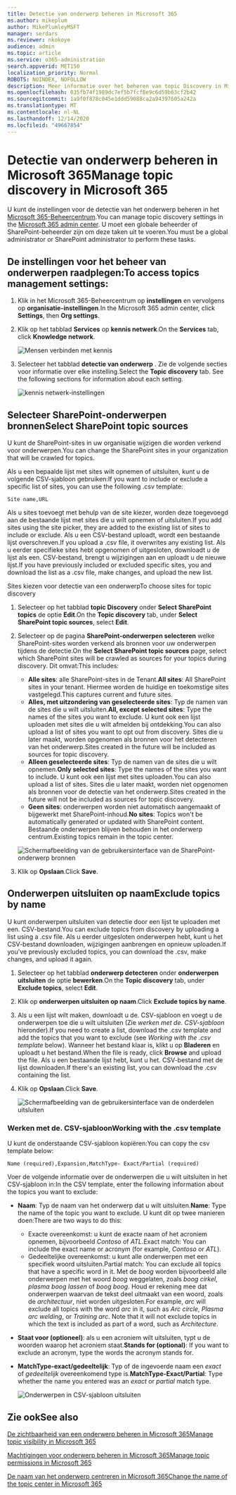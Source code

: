 ```yaml
---
title: Detectie van onderwerp beheren in Microsoft 365
ms.author: mikeplum
author: MikePlumleyMSFT
manager: serdars
ms.reviewer: nkokoye
audience: admin
ms.topic: article
ms.service: o365-administration
search.appverid: MET150
localization_priority: Normal
ROBOTS: NOINDEX, NOFOLLOW
description: Meer informatie over het beheren van topic Discovery in Microsoft 365.
ms.openlocfilehash: 035fb74f1989dc7ef5b7fcf8e9c6d59b63cf2b42
ms.sourcegitcommit: 1a9f0f878c045e1ddd59088ca2a94397605a242a
ms.translationtype: MT
ms.contentlocale: nl-NL
ms.lasthandoff: 12/14/2020
ms.locfileid: "49667854"
---
```

# <a name="manage-topic-discovery-in-microsoft-365"></a><span data-ttu-id="7e3b5-103">Detectie van onderwerp beheren in Microsoft 365</span><span class="sxs-lookup"><span data-stu-id="7e3b5-103">Manage topic discovery in Microsoft 365</span></span>

<span data-ttu-id="7e3b5-104">U kunt de instellingen voor de detectie van het onderwerp beheren in het [Microsoft 365-Beheercentrum](https://admin.microsoft.com).</span><span class="sxs-lookup"><span data-stu-id="7e3b5-104">You can manage topic discovery settings in the [Microsoft 365 admin center](https://admin.microsoft.com).</span></span> <span data-ttu-id="7e3b5-105">U moet een globale beheerder of SharePoint-beheerder zijn om deze taken uit te voeren.</span><span class="sxs-lookup"><span data-stu-id="7e3b5-105">You must be a global administrator or SharePoint administrator to perform these tasks.</span></span>

## <a name="to-access-topics-management-settings"></a><span data-ttu-id="7e3b5-106">De instellingen voor het beheer van onderwerpen raadplegen:</span><span class="sxs-lookup"><span data-stu-id="7e3b5-106">To access topics management settings:</span></span>

1. <span data-ttu-id="7e3b5-107">Klik in het Microsoft 365-Beheercentrum op **instellingen** en vervolgens op **organisatie-instellingen**.</span><span class="sxs-lookup"><span data-stu-id="7e3b5-107">In the Microsoft 365 admin center, click **Settings**, then **Org settings**.</span></span>
2. <span data-ttu-id="7e3b5-108">Klik op het tabblad **Services** op **kennis netwerk**.</span><span class="sxs-lookup"><span data-stu-id="7e3b5-108">On the **Services** tab, click **Knowledge network**.</span></span>

    ![Mensen verbinden met kennis](../media/admin-org-knowledge-options-completed.png) 

3. <span data-ttu-id="7e3b5-110">Selecteer het tabblad **detectie van onderwerp** . Zie de volgende secties voor informatie over elke instelling.</span><span class="sxs-lookup"><span data-stu-id="7e3b5-110">Select the **Topic discovery** tab. See the following sections for information about each setting.</span></span>

    ![kennis netwerk-instellingen](../media/knowledge-network-settings-topic-discovery.png) 

## <a name="select-sharepoint-topic-sources"></a><span data-ttu-id="7e3b5-112">Selecteer SharePoint-onderwerpen bronnen</span><span class="sxs-lookup"><span data-stu-id="7e3b5-112">Select SharePoint topic sources</span></span>

<span data-ttu-id="7e3b5-113">U kunt de SharePoint-sites in uw organisatie wijzigen die worden verkend voor onderwerpen.</span><span class="sxs-lookup"><span data-stu-id="7e3b5-113">You can change the SharePoint sites in your organization that will be crawled for topics.</span></span>

<span data-ttu-id="7e3b5-114">Als u een bepaalde lijst met sites wilt opnemen of uitsluiten, kunt u de volgende CSV-sjabloon gebruiken:</span><span class="sxs-lookup"><span data-stu-id="7e3b5-114">If you want to include or exclude a specific list of sites, you can use the following .csv template:</span></span>

``` csv
Site name,URL
```

<span data-ttu-id="7e3b5-115">Als u sites toevoegt met behulp van de site kiezer, worden deze toegevoegd aan de bestaande lijst met sites die u wilt opnemen of uitsluiten.</span><span class="sxs-lookup"><span data-stu-id="7e3b5-115">If you add sites using the site picker, they are added to the existing list of sites to include or exclude.</span></span> <span data-ttu-id="7e3b5-116">Als u een CSV-bestand uploadt, wordt een bestaande lijst overschreven.</span><span class="sxs-lookup"><span data-stu-id="7e3b5-116">If you upload a .csv file, it overwrites any existing list.</span></span> <span data-ttu-id="7e3b5-117">Als u eerder specifieke sites hebt opgenomen of uitgesloten, downloadt u de lijst als een. CSV-bestand, brengt u wijzigingen aan en uploadt u de nieuwe lijst.</span><span class="sxs-lookup"><span data-stu-id="7e3b5-117">If you have previously included or excluded specific sites, you and download the list as a .csv file, make changes, and upload the new list.</span></span>

<span data-ttu-id="7e3b5-118">Sites kiezen voor detectie van een onderwerp</span><span class="sxs-lookup"><span data-stu-id="7e3b5-118">To choose sites for topic discovery</span></span>

1. <span data-ttu-id="7e3b5-119">Selecteer op het tabblad **topic Discovery** onder **Select SharePoint topics** de optie **Edit**.</span><span class="sxs-lookup"><span data-stu-id="7e3b5-119">On the **Topic discovery** tab, under **Select SharePoint topic sources**, select **Edit**.</span></span>
2. <span data-ttu-id="7e3b5-120">Selecteer op de pagina **SharePoint-onderwerpen selecteren** welke SharePoint-sites worden verkend als bronnen voor uw onderwerpen tijdens de detectie.</span><span class="sxs-lookup"><span data-stu-id="7e3b5-120">On the **Select SharePoint topic sources** page, select which SharePoint sites will be crawled as sources for your topics during discovery.</span></span> <span data-ttu-id="7e3b5-121">Dit omvat:</span><span class="sxs-lookup"><span data-stu-id="7e3b5-121">This includes:</span></span>
    - <span data-ttu-id="7e3b5-122">**Alle sites**: alle SharePoint-sites in de Tenant.</span><span class="sxs-lookup"><span data-stu-id="7e3b5-122">**All sites**: All SharePoint sites in your tenant.</span></span> <span data-ttu-id="7e3b5-123">Hiermee worden de huidige en toekomstige sites vastgelegd.</span><span class="sxs-lookup"><span data-stu-id="7e3b5-123">This captures current and future sites.</span></span>
    - <span data-ttu-id="7e3b5-124">**Alles, met uitzondering van geselecteerde sites**: Typ de namen van de sites die u wilt uitsluiten.</span><span class="sxs-lookup"><span data-stu-id="7e3b5-124">**All, except selected sites**: Type the names of the sites you want to exclude.</span></span>  <span data-ttu-id="7e3b5-125">U kunt ook een lijst uploaden met sites die u wilt afmelden bij ontdekking.</span><span class="sxs-lookup"><span data-stu-id="7e3b5-125">You can also upload a list of sites you want to opt out from discovery.</span></span> <span data-ttu-id="7e3b5-126">Sites die u later maakt, worden opgenomen als bronnen voor het detecteren van het onderwerp.</span><span class="sxs-lookup"><span data-stu-id="7e3b5-126">Sites created in the future will be included as sources for topic discovery.</span></span> 
    - <span data-ttu-id="7e3b5-127">**Alleen geselecteerde sites**: Typ de namen van de sites die u wilt opnemen.</span><span class="sxs-lookup"><span data-stu-id="7e3b5-127">**Only selected sites**: Type the names of the sites you want to include.</span></span> <span data-ttu-id="7e3b5-128">U kunt ook een lijst met sites uploaden.</span><span class="sxs-lookup"><span data-stu-id="7e3b5-128">You can also upload a list of sites.</span></span> <span data-ttu-id="7e3b5-129">Sites die u later maakt, worden niet opgenomen als bronnen voor de detectie van het onderwerp.</span><span class="sxs-lookup"><span data-stu-id="7e3b5-129">Sites created in the future will not be included as sources for topic discovery.</span></span>
    - <span data-ttu-id="7e3b5-130">**Geen sites**: onderwerpen worden niet automatisch aangemaakt of bijgewerkt met SharePoint-inhoud.</span><span class="sxs-lookup"><span data-stu-id="7e3b5-130">**No sites**: Topics won't be automatically generated or updated with SharePoint content.</span></span> <span data-ttu-id="7e3b5-131">Bestaande onderwerpen blijven behouden in het onderwerp centrum.</span><span class="sxs-lookup"><span data-stu-id="7e3b5-131">Existing topics remain in the topic center.</span></span>

    ![Schermafbeelding van de gebruikersinterface van de SharePoint-onderwerp bronnen](../media/k-manage-select-topic-source.png)
   
3. <span data-ttu-id="7e3b5-133">Klik op **Opslaan**.</span><span class="sxs-lookup"><span data-stu-id="7e3b5-133">Click **Save**.</span></span>

## <a name="exclude-topics-by-name"></a><span data-ttu-id="7e3b5-134">Onderwerpen uitsluiten op naam</span><span class="sxs-lookup"><span data-stu-id="7e3b5-134">Exclude topics by name</span></span>

<span data-ttu-id="7e3b5-135">U kunt onderwerpen uitsluiten van detectie door een lijst te uploaden met een. CSV-bestand.</span><span class="sxs-lookup"><span data-stu-id="7e3b5-135">You can exclude topics from discovery by uploading a list using a .csv file.</span></span> <span data-ttu-id="7e3b5-136">Als u eerder uitgesloten onderwerpen hebt, kunt u het CSV-bestand downloaden, wijzigingen aanbrengen en opnieuw uploaden.</span><span class="sxs-lookup"><span data-stu-id="7e3b5-136">If you've previously excluded topics, you can download the .csv, make changes, and upload it again.</span></span>

1. <span data-ttu-id="7e3b5-137">Selecteer op het tabblad **onderwerp detecteren** onder **onderwerpen uitsluiten** de optie **bewerken**.</span><span class="sxs-lookup"><span data-stu-id="7e3b5-137">On the **Topic discovery** tab, under **Exclude topics**, select **Edit**.</span></span>
2. <span data-ttu-id="7e3b5-138">Klik op **onderwerpen uitsluiten op naam**.</span><span class="sxs-lookup"><span data-stu-id="7e3b5-138">Click **Exclude topics by name**.</span></span>
3. <span data-ttu-id="7e3b5-139">Als u een lijst wilt maken, downloadt u de. CSV-sjabloon en voegt u de onderwerpen toe die u wilt uitsluiten (Zie *werken met de. CSV-sjabloon* hieronder).</span><span class="sxs-lookup"><span data-stu-id="7e3b5-139">If you need to create a list, download the .csv template and add the topics that you want to exclude (see *Working with the .csv template* below).</span></span> <span data-ttu-id="7e3b5-140">Wanneer het bestand klaar is, klikt u op **Bladeren** en uploadt u het bestand.</span><span class="sxs-lookup"><span data-stu-id="7e3b5-140">When the file is ready, click **Browse** and upload the file.</span></span> <span data-ttu-id="7e3b5-141">Als u een bestaande lijst hebt, kunt u het. CSV-bestand met de lijst downloaden.</span><span class="sxs-lookup"><span data-stu-id="7e3b5-141">If there's an existing list, you can download the .csv containing the list.</span></span>
4. <span data-ttu-id="7e3b5-142">Klik op **Opslaan**.</span><span class="sxs-lookup"><span data-stu-id="7e3b5-142">Click **Save**.</span></span>

    ![Schermafbeelding van de gebruikersinterface van de onderdelen uitsluiten](../media/km-manage-exclude-topics.png)

### <a name="working-with-the-csv-template"></a><span data-ttu-id="7e3b5-144">Werken met de. CSV-sjabloon</span><span class="sxs-lookup"><span data-stu-id="7e3b5-144">Working with the .csv template</span></span>

<span data-ttu-id="7e3b5-145">U kunt de onderstaande CSV-sjabloon kopiëren:</span><span class="sxs-lookup"><span data-stu-id="7e3b5-145">You can copy the csv template below:</span></span>

``` csv
Name (required),Expansion,MatchType- Exact/Partial (required)
```

<span data-ttu-id="7e3b5-146">Voer de volgende informatie over de onderwerpen die u wilt uitsluiten in het CSV-sjabloon in:</span><span class="sxs-lookup"><span data-stu-id="7e3b5-146">In the CSV template, enter the following information about the topics you want to exclude:</span></span>

- <span data-ttu-id="7e3b5-147">**Naam**: Typ de naam van het onderwerp dat u wilt uitsluiten.</span><span class="sxs-lookup"><span data-stu-id="7e3b5-147">**Name**: Type the name of the topic you want to exclude.</span></span> <span data-ttu-id="7e3b5-148">U kunt dit op twee manieren doen:</span><span class="sxs-lookup"><span data-stu-id="7e3b5-148">There are two ways to do this:</span></span>
    - <span data-ttu-id="7e3b5-149">Exacte overeenkomst: u kunt de exacte naam of het acroniem opnemen, bijvoorbeeld *Contoso* of *ATL*.</span><span class="sxs-lookup"><span data-stu-id="7e3b5-149">Exact match: You can include the exact name or acronym (for example, *Contoso* or *ATL*).</span></span>
    - <span data-ttu-id="7e3b5-150">Gedeeltelijke overeenkomst: u kunt alle onderwerpen met een specifiek woord uitsluiten.</span><span class="sxs-lookup"><span data-stu-id="7e3b5-150">Partial match: You can exclude all topics that have a specific word in it.</span></span>  <span data-ttu-id="7e3b5-151">Met de *boog* worden bijvoorbeeld alle onderwerpen met het woord *boog* weggelaten, zoals *boog cirkel*, *plasma boog lassen* of *boog boog*. Houd er rekening mee dat onderwerpen waarvan de tekst deel uitmaakt van een woord, zoals de *architectuur*, niet worden uitgesloten.</span><span class="sxs-lookup"><span data-stu-id="7e3b5-151">For example, *arc* will exclude all topics with the word *arc* in it, such as *Arc circle*, *Plasma arc welding*, or *Training arc*. Note that it will not exclude topics in which the text is included as part of a word, such as *Architecture*.</span></span>
- <span data-ttu-id="7e3b5-152">**Staat voor (optioneel)**: als u een acroniem wilt uitsluiten, typt u de woorden waarop het acroniem staat.</span><span class="sxs-lookup"><span data-stu-id="7e3b5-152">**Stands for (optional)**: If you want to exclude an acronym, type the words the acronym stands for.</span></span>
- <span data-ttu-id="7e3b5-153">**MatchType-exact/gedeeltelijk**: Typ of de ingevoerde naam een *exact* of *gedeeltelijk* overeenkomend type is.</span><span class="sxs-lookup"><span data-stu-id="7e3b5-153">**MatchType-Exact/Partial**: Type whether the name you entered was an *exact* or *partial* match type.</span></span>

    ![Onderwerpen in CSV-sjabloon uitsluiten](../media/exclude-topics-csv.png) 

## <a name="see-also"></a><span data-ttu-id="7e3b5-155">Zie ook</span><span class="sxs-lookup"><span data-stu-id="7e3b5-155">See also</span></span>

[<span data-ttu-id="7e3b5-156">De zichtbaarheid van een onderwerp beheren in Microsoft 365</span><span class="sxs-lookup"><span data-stu-id="7e3b5-156">Manage topic visibility in Microsoft 365</span></span>](topic-experiences-knowledge-rules.md)

[<span data-ttu-id="7e3b5-157">Machtigingen voor onderwerp beheren in Microsoft 365</span><span class="sxs-lookup"><span data-stu-id="7e3b5-157">Manage topic permissions in Microsoft 365</span></span>](topic-experiences-user-permissions.md)

[<span data-ttu-id="7e3b5-158">De naam van het onderwerp centreren in Microsoft 365</span><span class="sxs-lookup"><span data-stu-id="7e3b5-158">Change the name of the topic center in Microsoft 365</span></span>](topic-experiences-administration.md)

